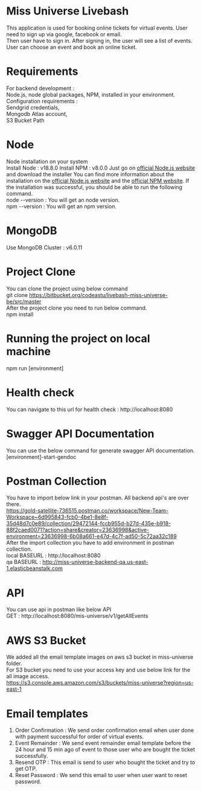 # Miss Universe Livebash
This application is used for booking online tickets for virtual events. User need to sign up via google, facebook or email.<br />
Then user have to sign in. After signing in, the user will see a list of events. User can choose an event and book an online ticket.<br />

# Requirements
For backend development : <br />
Node.js, node global packages, NPM, installed in your environment.
Configuration requirements : <br />
Sendgrid credentials,<br />
Mongodb Atlas account,<br />
S3 Bucket Path

# Node
Node installation on your system<br />
Install Node : v18.8.0
Install NPM : v8.0.0
Just go on [official Node.js website](https://nodejs.org/) and download the installer
You can find more information about the installation on the [official Node.js website](https://nodejs.org/) and the [official NPM website](https://npmjs.org/).
If the installation was successful, you should be able to run the following command.<br />
node --version : You will get an node version.<br />
npm --version : You will get an npm version.<br />

# MongoDB
Use MongoDB Cluster : v6.0.11<br />

# Project Clone
You can clone the project using below command<br />
git clone https://bitbucket.org/codeastu/livebash-miss-universe-be/src/master<br />
After the project clone you need to run below command.<br />
npm install<br />

# Running the project on local machine
npm run [environment]<br />

# Health check
You can navigate to this url for health check : http://localhost:8080

# Swagger API Documentation
You can use the below command for generate swagger API documentation.<br />
[environment]-start-gendoc<br />

# Postman Collection
You have to import below link in your postman. All backend api's are over there.<br />
https://gold-satellite-736515.postman.co/workspace/New-Team-Workspace~6d995843-fcb0-4be1-8e8f-35d48d7c0e89/collection/29472144-fccb955d-b27d-435e-b918-88f2caed0071?action=share&creator=23636998&active-environment=23636998-6b08a661-e47d-4c7f-ad50-5c72aa32c189
<br />
After the import collection you have to add environment in postman collection.<br />
local BASEURL : http://localhost:8080<br />
qa BASEURL : http://miss-universe-backend-qa.us-east-1.elasticbeanstalk.com<br />

# API
You can use api in postman like below API<br />
GET : http://localhost:8080/mis-universe/v1/getAllEvents

# AWS S3 Bucket
We added all the email template images on aws s3 bucket in miss-universe folder.<br />
For S3 bucket you need to use your access key and use below link for the all image access.<br />
https://s3.console.aws.amazon.com/s3/buckets/miss-universe?region=us-east-1 <br/>

# Email templates
1. Order Confirmation : We send order confirmation email when user done with payment successful for order of virtual events.<br />
2. Event Remainder : We send event remainder email template before the 24 hour and 15 min ago of event to those user who are bought the ticket successfully.<br />
3. Resend OTP : This email is send to user who bought the ticket and try to get OTP.<br />
4. Reset Password : We send this email to user when user want to reset password.